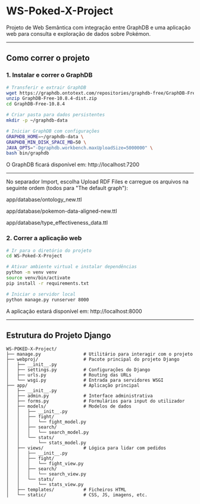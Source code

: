 # WS-Poked-X-Project

Projeto de Web Semântica com integração entre GraphDB e uma aplicação web para consulta e exploração de dados sobre Pokémon.

---

## Como correr o projeto

### 1. Instalar e correr o GraphDB

```bash
# Transferir e extrair GraphDB
wget https://graphdb.ontotext.com/repositories/graphdb-free/GraphDB-Free-10.8.4-dist.zip
unzip GraphDB-Free-10.8.4-dist.zip
cd GraphDB-Free-10.8.4

# Criar pasta para dados persistentes
mkdir -p ~/graphdb-data

# Iniciar GraphDB com configurações
GRAPHDB_HOME=~/graphdb-data \
GRAPHDB_MIN_DISK_SPACE_MB=50 \
JAVA_OPTS="-Dgraphdb.workbench.maxUploadSize=5000000" \
bash bin/graphdb
```

O GraphDB ficará disponível em: http://localhost:7200

---

No separador Import, escolha Upload RDF Files e carregue os arquivos na seguinte ordem (todos para "The default graph"):

app/database/ontology_new.ttl

app/database/pokemon-data-aligned-new.ttl

app/database/type_effectiveness_data.ttl

### 2. Correr a aplicação web

```bash
# Ir para o diretório do projeto
cd WS-Poked-X-Project

# Ativar ambiente virtual e instalar dependências
python -m venv venv
source venv/bin/activate
pip install -r requirements.txt

# Iniciar o servidor local
python manage.py runserver 8000
```

A aplicação estará disponível em: http://localhost:8000

---

## Estrutura do Projeto Django

```text
WS-POKED-X-Project/
├── manage.py                # Utilitário para interagir com o projeto
├── webproj/                 # Pacote principal do projeto Django
│   ├── __init__.py
│   ├── settings.py          # Configurações do Django
│   ├── urls.py              # Routing das URLs
│   └── wsgi.py              # Entrada para servidores WSGI
├── app/                     # Aplicação principal
│   ├── __init__.py
│   ├── admin.py             # Interface administrativa
│   ├── forms.py             # Formulários para input do utilizador
│   ├── models/              # Modelos de dados
│   │   ├── __init__.py
│   │   ├── fight/
│   │   │   └── fight_model.py
│   │   ├── search/
│   │   │   └── search_model.py
│   │   └── stats/
│   │       └── stats_model.py
│   ├── views/               # Lógica para lidar com pedidos
│   │   ├── __init__.py
│   │   ├── fight/
│   │   │   └── fight_view.py
│   │   ├── search/
│   │   │   └── search_view.py
│   │   └── stats/
│   │       └── stats_view.py
│   ├── templates/           # Ficheiros HTML
│   └── static/              # CSS, JS, imagens, etc.
```